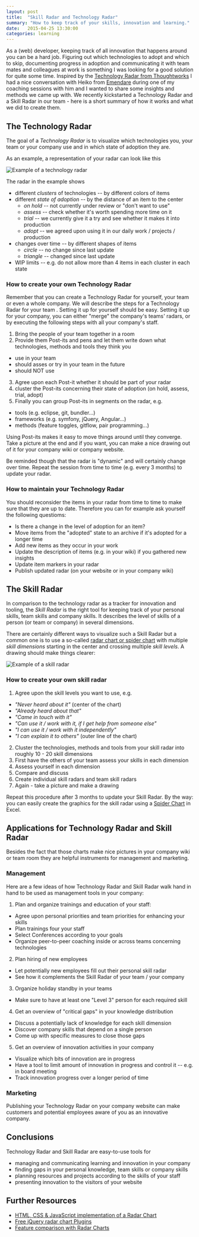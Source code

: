 ```yaml
---
layout: post
title:  "Skill Radar and Technology Radar"
summary: "How to keep track of your skills, innovation and learning."
date:   2015-04-25 13:30:00
categories: learning
---
```


As a (web) developer, keeping track of all innovation that happens around you can be a hard job. Figuring out which technologies to adopt and which to skip, documenting progress in adoption and communicating it with team mates and colleagues at work is something I was looking for a good solution for quite some time. Inspired by the [Technology Radar from Thoughtworks] I had a nice conversation with Heiko from [Emendare] during one of my coaching sessions with him and I wanted to share some insights and methods we came up with. We recently kickstarted a Technology Radar and a Skill Radar in our team - here is a short summary of how it works and what we did to create them.


## The Technology Radar

The goal of a *Technology Radar* is to visualize which technologies you, your team or your company use and in which state of adoption they are.

As an example, a representation of your radar can look like this

![Example of a technology radar](/assets/images/skill-radar/technology-radar.png)

The radar in the example shows

* different *clusters* of technologies -- by different colors of items
* different *state of adoption* -- by the distance of an item to the center
  * *on hold* -- not currently under review or "don't want to use"
  * *assess* -- check whether it's worth spending more time on it
  * *trial* -- we currently give it a try and see whether it makes it into production
  * *adopt* -- we agreed upon using it in our daily work / projects / production
* changes over time -- by different shapes of items
  * *circle* -- no change since last update
  * *triangle* -- changed since last update
* WIP limits -- e.g. do not allow more than 4 items in each cluster in each state


### How to create your own Technology Radar

Remember that you can create a Technology Radar for yourself, your team or even a whole company. We will describe the steps for a Technology Radar for your team . Setting it up for yourself should be easy. Setting it up for your company, you can either "merge" the company's teams' radars, or by executing the following steps with all your company's staff.

1. Bring the people of your team together in a room
2. Provide them Post-its and pens and let them write down what technologies, methods and tools they think you
  * use in your team
  * should asses or try in your team in the future
  * should NOT use
3. Agree upon each Post-it whether it should be part of your radar
4. cluster the Post-its concerning their state of adoption (on hold, assess, trial, adopt)
5. Finally you can group Post-its in segments on the radar, e.g.
  * tools (e.g. eclipse, git, bundler...)
  * frameworks (e.g. symfony, jQuery, Angular...)
  * methods (feature toggles, gitflow, pair programming...)

Using Post-its makes it easy to move things around until they converge. Take a picture at the end and if you want, you can make a nice drawing out of it for your company wiki or company website.

Be reminded though that the radar is "dynamic" and will certainly change over time. Repeat the session from time to time (e.g. every 3 months) to update your radar.


### How to maintain your Technology Radar

You should reconsider the items in your radar from time to time to make sure that they are up to date. Therefore you can for example ask yourself the following questioms:

* Is there a change in the level of adoption for an item?
* Move items from the "adopted" state to an archive if it's adopted for a longer time
* Add new items as they occur in your work
* Update the description of items (e.g. in your wiki) if you gathered new insights
* Update item markers in your radar
* Publish updated radar (on your website or in your company wiki)


## The Skill Radar

In comparison to the technology radar as a tracker for innovation and tooling, the *Skill Radar* is the right tool for keeping track of your personal skills, team skills and company skills. It describes the level of skills of a person (or team or company) in several dimensions.

There are certainly different ways to visualize such a Skill Radar but a common one is to use a so-called [radar chart or spider chart] with multiple *skill dimensions* starting in the center and crossing multiple *skill levels*. A drawing should make things clearer:

![Example of a skill radar](/assets/images/skill-radar/skill-radar.png)

### How to create your own skill radar

1. Agree upon the skill levels you want to use, e.g.
  * *"Never heard about it"* (center of the chart)
  * *"Already heard about that"*
  * *"Came in touch with it"*
  * *"Can use it / work with it, if I get help from someone else"*
  * *"I can use it / work with it independently"*
  * *"I can explain it to others"* (outer line of the chart)
2. Cluster the technologies, methods and tools from your skill radar into roughly 10 - 20 skill dimensions
3. First have the others of your team assess your skills in each dimension
4. Assess yourself in each dimension
5. Compare and discuss
6. Create individual skill radars and team skill radars
7. Again - take a picture and make a drawing

Repeat this procedure after 3 months to update your Skill Radar. By the way: you can easily create the graphics for the skill radar using a [Spider Chart] in Excel.


## Applications for Technology Radar and Skill Radar

Besides the fact that those charts make nice pictures in your company wiki or team room they are helpful instruments for management and marketing.


### Management

Here are a few ideas of how Technology Radar and Skill Radar walk hand in hand to be used as management tools in your company:

1. Plan and organize trainings and education of your staff:
  * Agree upon personal priorities and team priorities for enhancing your skills
  * Plan trainings four your staff
  * Select Conferences according to your goals
  * Organize peer-to-peer coaching inside or across teams concerning technologies
2. Plan hiring of new employees
  * Let potentially new employees fill out their personal skill radar
  * See how it complements the Skill Radar of your team / your company
3. Organize holiday standby in your teams
  * Make sure to have at least one "Level 3" person for each required skill
4. Get an overview of "critical gaps" in your knowledge distribution
  * Discuss a potentially lack of knowledge for each skill dimension
  * Discover company skills that depend on a single person
  * Come up with specific measures to close those gaps
5. Get an overview of innovation activities in your company
  * Visualize which bits of innovation are in progress
  * Have a tool to limit amount of innovation in progress and control it -- e.g. in board meeting
  * Track innovation progress over a longer period of time


### Marketing

Publishing your Technology Radar on your company website can make customers and potential employees aware of you as an innovative company.


## Conclusions

Technology Radar and Skill Radar are easy-to-use tools for

* managing and communicating learning and innovation in your company
* finding gaps in your personal knowledge, team skills or company skills
* planning resources and projects according to the skills of your staff
* presenting innovation to the visitors of your website


## Further Resources

* [HTML, CSS & JavaScript implementation of a Radar Chart](http://codepen.io/ggaulard/pen/BfkIx)
* [Free jQuery radar chart Plugins](http://www.jqueryscript.net/tags.php?/radar%20chart/)
* [Feature comparison with Radar Charts](http://www.fusioncharts.com/chart-primers/radar-chart/)


[Hackernews]:								https://news.ycombinator.com/
[Technology Radar from Thoughtworks]:       http://www.thoughtworks.com/radar
[Emendare]:									http://www.emendare.de/
[radar chart or spider chart]:              http://en.wikipedia.org/wiki/Radar_chart
[Spider Chart]:                             https://support.office.com/en-us/article/Present-your-data-in-a-radar-chart-16e20279-eed4-43c2-9bf5-29ff9b10601d